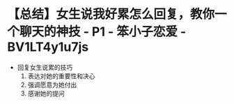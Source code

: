 # 【总结】女生说我好累怎么回复，教你一个聊天的神技 - P1 - 笨小子恋爱 - BV1LT4y1u7js

-   回复女生说累的技巧
    1.  表达对她的重要性和决心
    2.  强调愿意为她付出
    3.  感谢她的提问